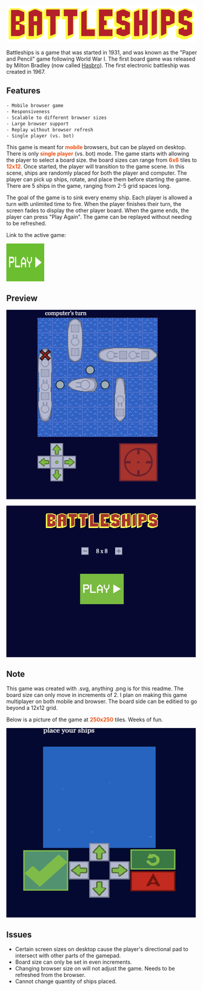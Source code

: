 <p>
  <img src="public/assets/title-battleships.svg" width="500" height=100">
</p> 

Battleships is a game that was started in 1931, and was known as the "Paper and Pencil" game following World War I. The first board game was released by Milton Bradley (now called [Hasbro](https://corporate.hasbro.com/en-us)). The first electronic battleship was created in 1967.

## Features
	- Mobile browser game
	- Responsiveness
	- Scalable to different browser sizes
	- Large browser support
	- Replay without browser refresh
	- Single player (vs. bot)

<p>
	This game is meant for <strong style="color: #EC5113">mobile</strong> browsers, but can be played on desktop. There is only <strong style="color: #EC5113">single player</strong> (vs. bot) mode. The game starts with allowing the player to select a board size. the board sizes can range from <strong style="color: #EC5113">6x6</strong> tiles to <strong style="color: #EC5113">12x12</strong>. Once started, the player will transition to the game scene. In this scene, ships are randomly placed for both the player and computer. The player can pick up ships, rotate, and place them before starting the game. There are 5 ships in the game, ranging from 2-5 grid spaces long.
</p>

<p>
	The goal of the game is to sink every enemy ship. Each player is allowed a turn with unlimited time to fire. When the player finishes their turn, the screen fades to display the other player board. When the game ends, the player can press "Play Again". The game can be replayed without needing to be refreshed.
</p>

Link to the active game:
[<p><img src="public/assets/button-start-game.svg" ref="https://battleships-tpofahl.vercel.app/" width="100" height="100"></p>](https://battleships-tpofahl.vercel.app/)

## Preview

<p>
	<img src="public/assets/readPic.png" width="500" height="500">
</p>

<p>
	<img src="public/assets/readPic2.png" width="500" height="400">	
</p>

## Note

<p>
	This game was created with .svg, anything .png is for this readme. The board size can only move in increments of 2. I plan on making this game multiplayer on both mobile and browser. The board side can be editied to go beyond a 12x12 grid. 
</p>

<p>
	Below is a picture of the game at <strong style="color: #EC5113">250x250</strong> tiles. Weeks of fun.
</p>

<p>
	<img src="public/assets/readPic3.png" width="500" height="500">	
</p>



## Issues
* Certain screen sizes on desktop cause the player's directional pad to intersect with other parts of the gamepad.
* Board size can only be set in even increments.
* Changing browser size on will not adjust the game. Needs to be refreshed from the browser.
* Cannot change quantity of ships placed.

